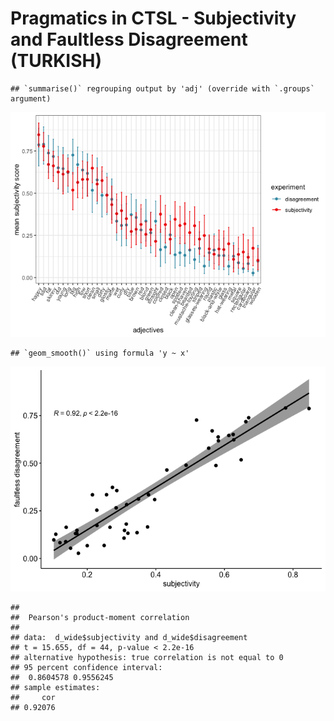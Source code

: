 Pragmatics in CTSL - Subjectivity and Faultless Disagreement (TURKISH)
================

    ## `summarise()` regrouping output by 'adj' (override with `.groups` argument)

![](analysis_files/figure-gfm/formatting-1.png)<!-- -->

    ## `geom_smooth()` using formula 'y ~ x'

![](analysis_files/figure-gfm/correlation-1.png)<!-- -->

    ## 
    ##  Pearson's product-moment correlation
    ## 
    ## data:  d_wide$subjectivity and d_wide$disagreement
    ## t = 15.655, df = 44, p-value < 2.2e-16
    ## alternative hypothesis: true correlation is not equal to 0
    ## 95 percent confidence interval:
    ##  0.8604578 0.9556245
    ## sample estimates:
    ##     cor 
    ## 0.92076
